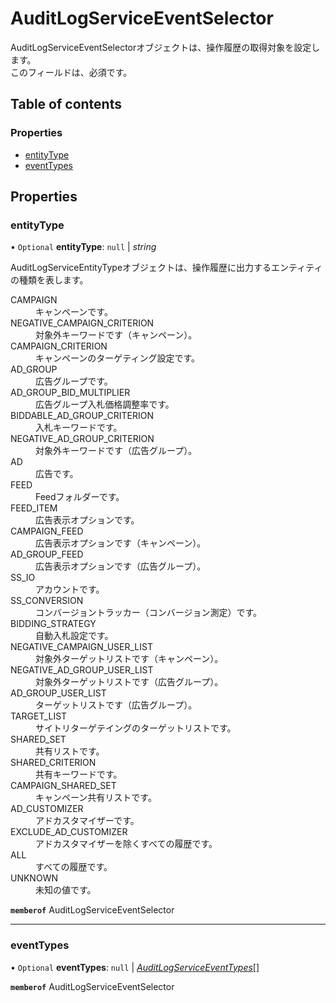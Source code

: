 # AuditLogServiceEventSelector


<div lang=\"ja\">AuditLogServiceEventSelectorオブジェクトは、操作履歴の取得対象を設定します。<br> このフィールドは、必須です。</div> 

## Table of contents

### Properties

- [entityType](auditlogserviceeventselector.md#entitytype)
- [eventTypes](auditlogserviceeventselector.md#eventtypes)

## Properties

### entityType

• `Optional` **entityType**: ``null`` \| *string*

<div lang=\"ja\">AuditLogServiceEntityTypeオブジェクトは、操作履歴に出力するエンティティの種類を表します。</div>  <dl class=term>   <dt class=\"term__item\">CAMPAIGN</dt>   <dd class=\"term__desc\"><span lang=\"ja\">キャンペーンです。</span></dd>   <dt class=\"term__item\">NEGATIVE_CAMPAIGN_CRITERION</dt>   <dd class=\"term__desc\"><span lang=\"ja\">対象外キーワードです（キャンペーン）。</span></dd>   <dt class=\"term__item\">CAMPAIGN_CRITERION</dt>   <dd class=\"term__desc\"><span lang=\"ja\">キャンペーンのターゲティング設定です。</span></dd>   <dt class=\"term__item\">AD_GROUP</dt>   <dd class=\"term__desc\"><span lang=\"ja\">広告グループです。</span></dd>   <dt class=\"term__item\">AD_GROUP_BID_MULTIPLIER</dt>   <dd class=\"term__desc\"><span lang=\"ja\">広告グループ入札価格調整率です。</span></dd>   <dt class=\"term__item\">BIDDABLE_AD_GROUP_CRITERION</dt>   <dd class=\"term__desc\"><span lang=\"ja\">入札キーワードです。</span></dd>   <dt class=\"term__item\">NEGATIVE_AD_GROUP_CRITERION</dt>   <dd class=\"term__desc\"><span lang=\"ja\">対象外キーワードです（広告グループ）。</span></dd>   <dt class=\"term__item\">AD</dt>   <dd class=\"term__desc\"><span lang=\"ja\">広告です。</span></dd>   <dt class=\"term__item\">FEED</dt>   <dd class=\"term__desc\"><span lang=\"ja\">Feedフォルダーです。</span></dd>   <dt class=\"term__item\">FEED_ITEM</dt>   <dd class=\"term__desc\"><span lang=\"ja\">広告表示オプションです。</span></dd>   <dt class=\"term__item\">CAMPAIGN_FEED</dt>   <dd class=\"term__desc\"><span lang=\"ja\">広告表示オプションです（キャンペーン）。</span></dd>   <dt class=\"term__item\">AD_GROUP_FEED</dt>   <dd class=\"term__desc\"><span lang=\"ja\">広告表示オプションです（広告グループ）。</span></dd>   <dt class=\"term__item\">SS_IO</dt>   <dd class=\"term__desc\"><span lang=\"ja\">アカウントです。</span></dd>   <dt class=\"term__item\">SS_CONVERSION</dt>   <dd class=\"term__desc\"><span lang=\"ja\">コンバージョントラッカー（コンバージョン測定）です。</span></dd>   <dt class=\"term__item\">BIDDING_STRATEGY</dt>   <dd class=\"term__desc\"><span lang=\"ja\">自動入札設定です。</span></dd>   <dt class=\"term__item\">NEGATIVE_CAMPAIGN_USER_LIST</dt>   <dd class=\"term__desc\"><span lang=\"ja\">対象外ターゲットリストです（キャンペーン）。</span></dd>   <dt class=\"term__item\">NEGATIVE_AD_GROUP_USER_LIST</dt>   <dd class=\"term__desc\"><span lang=\"ja\">対象外ターゲットリストです（広告グループ）。</span></dd>   <dt class=\"term__item\">AD_GROUP_USER_LIST</dt>   <dd class=\"term__desc\"><span lang=\"ja\">ターゲットリストです（広告グループ）。</span></dd>   <dt class=\"term__item\">TARGET_LIST</dt>   <dd class=\"term__desc\"><span lang=\"ja\">サイトリターゲテイングのターゲットリストです。</span></dd>   <dt class=\"term__item\">SHARED_SET</dt>   <dd class=\"term__desc\"><span lang=\"ja\">共有リストです。</span></dd>   <dt class=\"term__item\">SHARED_CRITERION</dt>   <dd class=\"term__desc\"><span lang=\"ja\">共有キーワードです。</span></dd>   <dt class=\"term__item\">CAMPAIGN_SHARED_SET</dt>   <dd class=\"term__desc\"><span lang=\"ja\">キャンペーン共有リストです。</span></dd>   <dt class=\"term__item\">AD_CUSTOMIZER</dt>   <dd class=\"term__desc\"><span lang=\"ja\">アドカスタマイザーです。</span></dd>   <dt class=\"term__item\">EXCLUDE_AD_CUSTOMIZER</dt>   <dd class=\"term__desc\"><span lang=\"ja\">アドカスタマイザーを除くすべての履歴です。</span></dd>   <dt class=\"term__item\">ALL</dt>   <dd class=\"term__desc\"><span lang=\"ja\">すべての履歴です。</span></dd>   <dt class=\"term__item\">UNKNOWN</dt>   <dd class=\"term__desc\"><span lang=\"ja\">未知の値です。</span></dd> </dl>

**`memberof`** AuditLogServiceEventSelector

___

### eventTypes

• `Optional` **eventTypes**: ``null`` \| [*AuditLogServiceEventTypes*](./enums/auditlogserviceeventtypes.md)[]

**`memberof`** AuditLogServiceEventSelector
